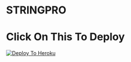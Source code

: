 # STRINGPRO



# Click On This To Deploy

[![Deploy To Heroku](https://www.herokucdn.com/deploy/button.svg)](https://heroku.com/deploy?template=https://github.com/SUKHPAL443/STRINGPRO)
